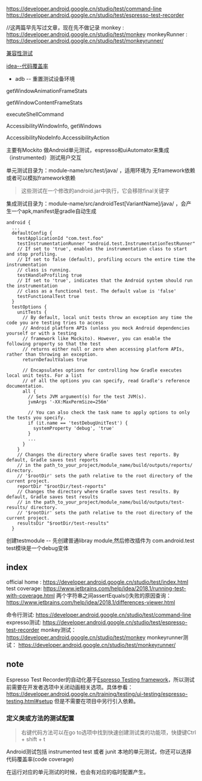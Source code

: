 https://developer.android.google.cn/studio/test/command-line
https://developer.android.google.cn/studio/test/espresso-test-recorder

//这两篇早先写过文章，现在先不做记录 monkey : https://developer.android.google.cn/studio/test/monkey
monkeyRunner : https://developer.android.google.cn/studio/test/monkeyrunner/

[兼容性测试](https://source.android.google.cn/compatibility/cts/)

[idea--代码覆盖率](https://www.jetbrains.com/help/idea/2018.1/code-coverage.html)



- adb -- 重置测试设备环境  



getWindowAnimationFrameStats  

getWindowContentFrameStats  

executeShellCommand  

AccessibilityWindowInfo, getWindows 



AccessibilityNodeInfo.AccessibilityAction  





主要有Mockito 做Android单元测试，espresso和uiAutomator来集成（instrumented）测试用户交互

单元测试目录为：module-name/src/test/java/ ，适用环境为 无framework依赖或者可以模拟framework依赖

> 这些测试在一个修改的android.jar中执行，它会移除final关键字

集成测试目录为：module-name/src/androidTest[VariantName]/java/ ，会产生一个apk,manifest是gradle自动生成

```
android {
  ...
  defaultConfig {
    testApplicationId "com.test.foo"
    testInstrumentationRunner "android.test.InstrumentationTestRunner"
    // If set to 'true', enables the instrumentation class to start and stop profiling.
    // If set to false (default), profiling occurs the entire time the instrumentation
    // class is running.
    testHandleProfiling true
    // If set to 'true', indicates that the Android system should run the instrumentation
    // class as a functional test. The default value is 'false'
    testFunctionalTest true
  }
  testOptions {
    unitTests {
      // By default, local unit tests throw an exception any time the code you are testing tries to access
      // Android platform APIs (unless you mock Android dependencies yourself or with a testing
      // framework like Mockito). However, you can enable the following property so that the test
      // returns either null or zero when accessing platform APIs, rather than throwing an exception.
      returnDefaultValues true

      // Encapsulates options for controlling how Gradle executes local unit tests. For a list
      // of all the options you can specify, read Gradle's reference documentation.
      all {
        // Sets JVM argument(s) for the test JVM(s).
        jvmArgs '-XX:MaxPermSize=256m'

        // You can also check the task name to apply options to only the tests you specify.
        if (it.name == 'testDebugUnitTest') {
          systemProperty 'debug', 'true'
        }
        ...
      }
    }
    // Changes the directory where Gradle saves test reports. By default, Gradle saves test reports
    // in the path_to_your_project/module_name/build/outputs/reports/ directory.
    // '$rootDir' sets the path relative to the root directory of the current project.
    reportDir "$rootDir/test-reports"
    // Changes the directory where Gradle saves test results. By default, Gradle saves test results
    // in the path_to_your_project/module_name/build/outputs/test-results/ directory.
    // '$rootDir' sets the path relative to the root directory of the current project.
    resultsDir "$rootDir/test-results"
  }
```

创建testmodule -- 先创建普通libray module,然后修改插件为 com.android.test
test模块是一个debug变体

## index

official home : https://developer.android.google.cn/studio/test/index.html
test coverage: https://www.jetbrains.com/help/idea/2018.1/running-test-with-coverage.html
两个字符串之间assertEquals()失败的原因查询：https://www.jetbrains.com/help/idea/2018.1/differences-viewer.html

命令行测试: https://developer.android.google.cn/studio/test/command-line
expresso测试: https://developer.android.google.cn/studio/test/espresso-test-recorder
monkey测试： https://developer.android.google.cn/studio/test/monkey monkeyrunner测试： https://developer.android.google.cn/studio/test/monkeyrunner/

## note

Espresso Test Recorder的自动化基于[Espresso Testing framework](https://google.github.io/android-testing-support-library/docs/espresso/)，所以测试前需要在开发者选项中关闭动画相关选项。具体参看：https://developer.android.google.cn/training/testing/ui-testing/espresso-testing.html#setup
但是不需要在项目中另行引入依赖。

### 定义类或方法的测试配置

> 右键代码方法可以在go to选项中找到快速创建测试类的功能项，快捷键Ctrl + shift + t

Android测试包括 instrumented test 或者 junit
本地的单元测试，你还可以选择代码覆盖率(code coverage)

在运行对应的单元测试的时候，也会有对应的临时配置产生。